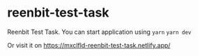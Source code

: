 # reenbit-test-task

Reenbit Test Task. You can start application using `yarn` `yarn dev`

Or visit it on https://mxclfld-reenbit-test-task.netlify.app/
